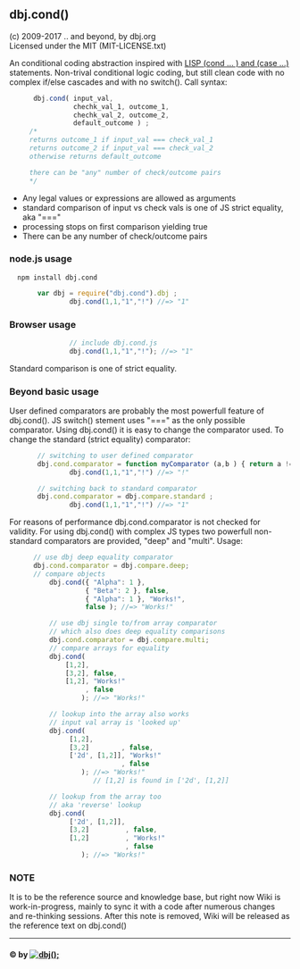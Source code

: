 ﻿## dbj.cond()  
  
(c) 2009-2017 .. and beyond, by dbj.org  
 Licensed under the MIT (MIT-LICENSE.txt)  
   
 An conditional coding abstraction inspired with [LISP (cond ... ) and (case ...)](http://www.n-a-n-o.com/lisp/cmucl-tutorials/LISP-tutorial-17.html) statements.
 Non-trival conditional logic coding, but still clean code with no complex if/else cascades and with no switch(). Call syntax:  
 ```javascript
       dbj.cond( input_val,
	             chechk_val_1, outcome_1,
	             chechk_val_2, outcome_2,
				 default_outcome ) ;
      /*
	  returns outcome_1 if input_val === check_val_1
	  returns outcome_2 if input_val === check_val_2
	  otherwise returns default_outcome

	  there can be "any" number of check/outcome pairs
	  */
```
- Any legal values or expressions are allowed as arguments
- standard comparison of input vs check vals is one of JS strict equality, aka "==="
- processing stops on first comparison yielding true
- There can be any number of check/outcome pairs  
 ### node.js usage  
      npm install dbj.cond
 ```javascript
        var dbj = require("dbj.cond").dbj ;
				dbj.cond(1,1,"1","!") //=> "1"
 ```
 ### Browser usage  
 ```javascript
                // include dbj.cond.js
				dbj.cond(1,1,"1","!"); //=> "1"
 ```
 Standard comparison is one of strict equality. 
 ### Beyond basic usage  
 User defined comparators are probably the most powerfull feature of dbj.cond(). JS switch() stement uses "===" as the only possible comparator. Using dbj.cond() it is easy to change the comparator used.
 To change the standard (strict equality) comparator:   
 ```javascript
        // switching to user defined comparator
        dbj.cond.comparator = function myComparator (a,b ) { return a != b ; };
				dbj.cond(1,1,"1","!") //=> "!"

		// switching back to standard comparator
        dbj.cond.comparator = dbj.compare.standard ;
				dbj.cond(1,1,"1","!") //=> "1"
 ```
 For reasons of performance dbj.cond.comparator is not checked for validity. 
 For using dbj.cond() with complex JS types two powerfull non-standard comparators are provided, "deep" and "multi". Usage:   
 ```javascript
       // use dbj deep equality comparator
       dbj.cond.comparator = dbj.compare.deep;
	   // compare objects
	   	   dbj.cond({ "Alpha": 1 }, 
		            { "Beta": 2 }, false, 
					{ "Alpha": 1 }, "Works!", 
					false ); //=> "Works!"

           // use dbj single to/from array comparator
		   // which also does deep equality comparisons
	       dbj.cond.comparator = dbj.compare.multi;
		   // compare arrays for equality
	   	   dbj.cond(
		       [1,2], 
			   [3,2], false, 
			   [1,2], "Works!"
			        , false 
		           ); //=> "Works!"

		   // lookup into the array also works
		   // input val array is 'looked up' 
	   	   dbj.cond(
		        [1,2], 
				[3,2]        , false, 
				['2d', [1,2]], "Works!"
				             , false 
				   ); //=> "Works!"  
				      // [1,2] is found in ['2d', [1,2]]

		   // lookup from the array too
		   // aka 'reverse' lookup
	   	   dbj.cond(
		        ['2d', [1,2]], 
				[3,2]         , false, 
				[1,2]         , "Works!"
				              , false 
				   ); //=> "Works!"
```
 ### NOTE  
 It is to be the reference source and knowledge base, but right now Wiki is work-in-progress, mainly to sync it with a code 
 after numerous changes and re-thinking sessions. 
 After this note is removed, Wiki will be released as the reference text on dbj.cond()

 
 
  
  
---------------------------------------------------------------------  
#### &copy; by [![dbj();](http://dbj.org/media/blue/dbj2_blue_50x50.png)](http://www.dbj.org "dbj")  

